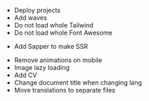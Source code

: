 - Deploy projects
- Add waves
- Do not load whole Tailwind
- Do not load whole Font Awesome
* Add Sapper to make SSR
- Remove animations on mobile
- Image lazy loading
- Add CV
- Change document title when changing lang
- Move translations to separate files
